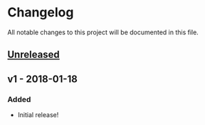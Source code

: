 # Changelog

All notable changes to this project will be documented in this file.

## [Unreleased]

## v1 - 2018-01-18
### Added
- Initial release!

[Unreleased]: https://github.com/OSC/ood_core/compare/v1...HEAD
